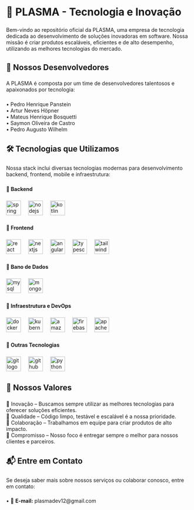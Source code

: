 <h1 align="left">🚀 PLASMA - Tecnologia e Inovação</h1>

###

<p align="left">Bem-vindo ao repositório oficial da PLASMA, uma empresa de tecnologia dedicada ao desenvolvimento de soluções inovadoras em software. Nossa missão é criar produtos escaláveis, eficientes e de alto desempenho, utilizando as melhores tecnologias do mercado.</p>

###

<h2 align="left">👥 Nossos Desenvolvedores</h2>

###

<p align="left">A PLASMA é composta por um time de desenvolvedores talentosos e apaixonados por tecnologia:</p>

###

<p align="left">• Pedro Henrique Panstein<br>• Artur Neves Höpner<br>• Mateus Henrique Bosquetti<br>• Saymon Oliveira de Castro<br>• Pedro Augusto Wilhelm</p>

###

<h2 align="left">🛠️ Tecnologias que Utilizamos</h2>

###

<p align="left">Nossa stack inclui diversas tecnologias modernas para desenvolvimento backend, frontend, mobile e infraestrutura:</p>

###

<h4 align="left">🔹 Backend</h4>

###

<div align="left">
  <img src="https://skillicons.dev/icons?i=spring" height="40" alt="spring logo"  />
  <img width="12" />
  <img src="https://skillicons.dev/icons?i=nodejs" height="40" alt="nodejs logo"  />
  <img width="12" />
  <img src="https://skillicons.dev/icons?i=kotlin" height="40" alt="kotlin logo"  />
</div>

###

<h4 align="left">🔹 Frontend</h4>

###

<div align="left">
  <img src="https://skillicons.dev/icons?i=react" height="40" alt="react logo"  />
  <img width="12" />
  <img src="https://skillicons.dev/icons?i=nextjs" height="40" alt="nextjs logo"  />
  <img width="12" />
  <img src="https://skillicons.dev/icons?i=angular" height="40" alt="angularjs logo"  />
  <img width="12" />
  <img src="https://skillicons.dev/icons?i=ts" height="40" alt="typescript logo"  />
  <img width="12" />
  <img src="https://skillicons.dev/icons?i=tailwind" height="40" alt="tailwindcss logo"  />
</div>

###

<h4 align="left">🔹 Bano de Dados</h4>

###

<div align="left">
  <img src="https://skillicons.dev/icons?i=mysql" height="40" alt="mysql logo"  />
  <img width="12" />
  <img src="https://skillicons.dev/icons?i=mongodb" height="40" alt="mongodb logo"  />
</div>

###

<h4 align="left">🔹 Infraestrutura e DevOps</h4>

###

<div align="left">
  <img src="https://skillicons.dev/icons?i=docker" height="40" alt="docker logo"  />
  <img width="12" />
  <img src="https://skillicons.dev/icons?i=kubernetes" height="40" alt="kubernetes logo"  />
  <img width="12" />
  <img src="https://skillicons.dev/icons?i=aws" height="40" alt="amazonwebservices logo"  />
  <img width="12" />
  <img src="https://skillicons.dev/icons?i=firebase" height="40" alt="firebase logo"  />
  <img width="12" />
  <img src="https://skillicons.dev/icons?i=kafka" height="40" alt="apachekafka logo"  />
</div>

###

<h4 align="left">🔹 Outras Tecnologias</h4>

###

<div align="left">
  <img src="https://skillicons.dev/icons?i=git" height="40" alt="git logo"  />
  <img width="12" />
  <img src="https://skillicons.dev/icons?i=github" height="40" alt="github logo"  />
  <img width="12" />
  <img src="https://skillicons.dev/icons?i=py" height="40" alt="python logo"  />
</div>

###

<h2 align="left">📌 Nossos Valores</h2>

###

<p align="left">🔹 </b>Inovação</b> – Buscamos sempre utilizar as melhores tecnologias para oferecer soluções eficientes.<br>🔹 </b>Qualidade</b> – Código limpo, testável e escalável é a nossa prioridade.<br>🔹 </b>Colaboração</b> – Trabalhamos em equipe para criar produtos de alto impacto.<br>🔹 </b>Compromisso</b> – Nosso foco é entregar sempre o melhor para nossos clientes e parceiros.</p>

###

<h2 align="left">📬 Entre em Contato</h2>

###

<p align="left">Se deseja saber mais sobre nossos serviços ou colaborar conosco, entre em contato:</p>

###

<p align="left">• 📧 <b>E-mail:</b> plasmadev12@gmail.com

###
